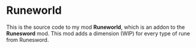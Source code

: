 # Runeworld
This is the source code to my mod **Runeworld**, which is an addon to the **Runesword** mod. This mod adds a dimension (WIP) for every type of rune from Runesword.